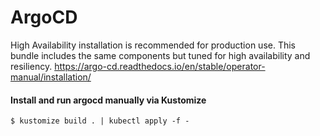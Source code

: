 # ArgoCD

High Availability installation is recommended for production use. This bundle includes the same components but tuned for high availability and resiliency.
https://argo-cd.readthedocs.io/en/stable/operator-manual/installation/

#### Install and run argocd manually via Kustomize
    $ kustomize build . | kubectl apply -f -
























